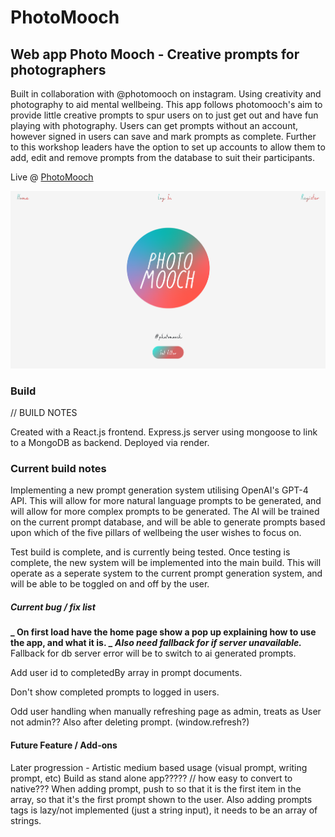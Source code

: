 # PhotoMooch

## Web app Photo Mooch - Creative prompts for photographers

Built in collaboration with @photomooch on instagram.
Using creativity and photography to aid mental wellbeing.
This app follows photomooch's aim to provide little creative prompts to spur users on to just get out and have fun playing with photography.
Users can get prompts without an account, however signed in users can save and mark prompts as complete.
Further to this workshop leaders have the option to set up accounts to allow them to add, edit and remove prompts from the database to suit their participants.

Live @ <a href="https://photomooch.onrender.com">PhotoMooch</a>

<p align="center">
  <img src="PM_screenshot.png">
</p>

### Build

// BUILD NOTES

Created with a React.js frontend.
Express.js server using mongoose to link to a MongoDB as backend.
Deployed via render.

### Current build notes

Implementing a new prompt generation system utilising OpenAI's GPT-4 API. This will allow for more natural language prompts to be generated, and will allow for more complex prompts to be generated. The AI will be trained on the current prompt database, and will be able to generate prompts based upon which of the five pillars of wellbeing the user wishes to focus on.

Test build is complete, and is currently being tested. Once testing is complete, the new system will be implemented into the main build. This will operate as a seperate system to the current prompt generation system, and will be able to be toggled on and off by the user.

##### Current bug / fix list

**_ On first load have the home page show a pop up explaining how to use the app, and what it is. _**
**_Also need fallback for if server unavailable._**
Fallback for db server error will be to switch to ai generated prompts.

Add user id to completedBy array in prompt documents.

Don't show completed prompts to logged in users.

Odd user handling when manually refreshing page as admin, treats as User not admin?? Also after deleting prompt. (window.refresh?)

#### Future Feature / Add-ons

Later progression - Artistic medium based usage (visual prompt, writing prompt, etc)
Build as stand alone app????? // how easy to convert to native???
When adding prompt, push to so that it is the first item in the array, so that it's the first prompt shown to the user.
Also adding prompts tags is lazy/not implemented (just a string input), it needs to be an array of strings.
